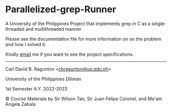 # Parallelized-grep-Runner
A University of the Philippines Project that implements grep in C as a single-threaded and multithreaded manner

Please see the documentation file for more information on on the problem and how I solved it.

Kindly [email](cbragunton@up.edu.ph) me if you want to see the project specifications.

---
Carl David B. Ragunton \<cbragunton@up.edu.ph\>

University of the Philippines Diliman

1st Semester A.Y. 2022-2023

© Course Materials by Sir Wilson Tan, Sir Juan Felipe Coronel, and Ma'am Angela Zabala
